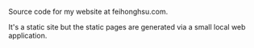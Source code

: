 Source code for my website at feihonghsu.com.

It's a static site but the static pages are generated via a small local web application.
